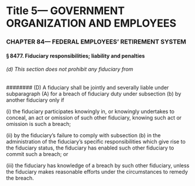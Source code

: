 
# Title 5— GOVERNMENT ORGANIZATION AND EMPLOYEES
### CHAPTER 84— FEDERAL EMPLOYEES’ RETIREMENT SYSTEM
#### § 8477. Fiduciary responsibilities; liability and penalties
###### (d) This section does not prohibit any fiduciary from
######## (D) A fiduciary shall be jointly and severally liable under subparagraph (A) for a breach of fiduciary duty under subsection (b) by another fiduciary only if

(i) the fiduciary participates knowingly in, or knowingly undertakes to conceal, an act or omission of such other fiduciary, knowing such act or omission is such a breach;

(ii) by the fiduciary’s failure to comply with subsection (b) in the administration of the fiduciary’s specific responsibilities which give rise to the fiduciary status, the fiduciary has enabled such other fiduciary to commit such a breach; or

(iii) the fiduciary has knowledge of a breach by such other fiduciary, unless the fiduciary makes reasonable efforts under the circumstances to remedy the breach.
